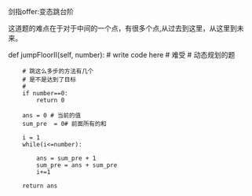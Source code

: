 剑指offer:变态跳台阶

这道题的难点在于对于中间的一个点，有很多个点,从过去到这里，从这里到未来。

def jumpFloorII(self, number):
        # write code here
        # 难受
        # 动态规划的题
        
        # 跳这么多步的方法有几个
        # 是不是达到了目标
        # 
        if number==0:
            return 0
        
        ans = 0 # 当前的值
        sum_pre  = 0# 前面所有的和
        
        i = 1
        while(i<=number):
        
            ans = sum_pre + 1
            sum_pre = ans + sum_pre
            i+=1
        
        return ans


